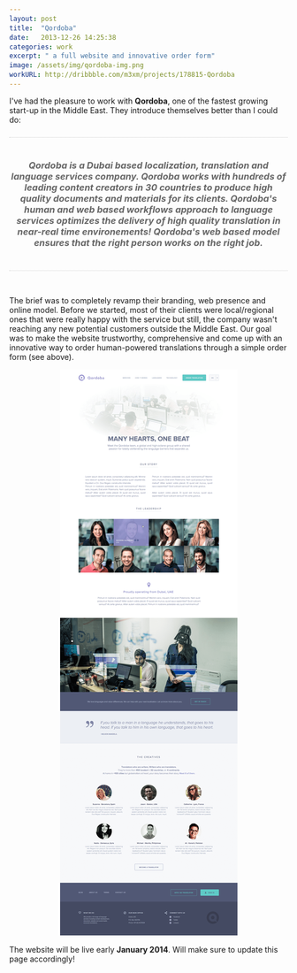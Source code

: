 ```yaml
---
layout: post
title:  "Qordoba"
date:   2013-12-26 14:25:38
categories: work
excerpt: " a full website and innovative order form"
image: /assets/img/qordoba-img.png
workURL: http://dribbble.com/m3xm/projects/178815-Qordoba
---
```


I've had the pleasure to work with **Qordoba**, one of the fastest growing start-up in the Middle East. They introduce themselves better than I could do: 

<center><h3 style="margin-bottom: 45px; padding: 40px 0; border-top: 1px dotted #ccc; border-bottom: 1px dotted #ccc; color: #666;"><i>Qordoba is a Dubai based <strong>localization, translation and language services</strong> company. Qordoba works with hundreds of leading content creators in <strong>30 countries</strong> to produce high quality documents and materials for its clients. Qordoba's human and web based workflows approach to language services optimizes the delivery of <strong>high quality translation in near-real time environements</strong>! Qordoba's web based model ensures that <strong>the right person works on the right job</strong>.</i></h3></center>

The brief was to completely revamp their branding, web presence and online model. Before we started, most of their clients were local/regional ones that were really happy with the service but still, the company wasn't reaching any new potential customers outside the Middle East. Our goal was to make the website trustworthy, comprehensive and come up with an innovative way to order human-powered translations through a simple order form (see above). 

</div>

<center><img src="/assets/img/qordoba-img2.png"></center>

<div class="container">

The website will be live early **January 2014**. Will make sure to update this page accordingly!



